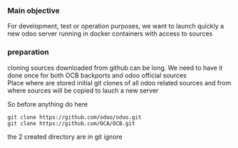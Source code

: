 ### Main objective

For development, test  or operation purposes, we want to launch quickly a new odoo server running in docker containers with access to sources


### preparation

cloning sources downloaded from github can be long. We need to have it done once for both OCB backports and odoo official sources   
Place where are stored initial git clones of all odoo related sources and from where sources will be copied to lauch a new server

So before anything do here

```
git clone https://github.com/odoo/odoo.git
git clone https://github.com/OCA/OCB.git
```

the 2 created directory are in git ignore


